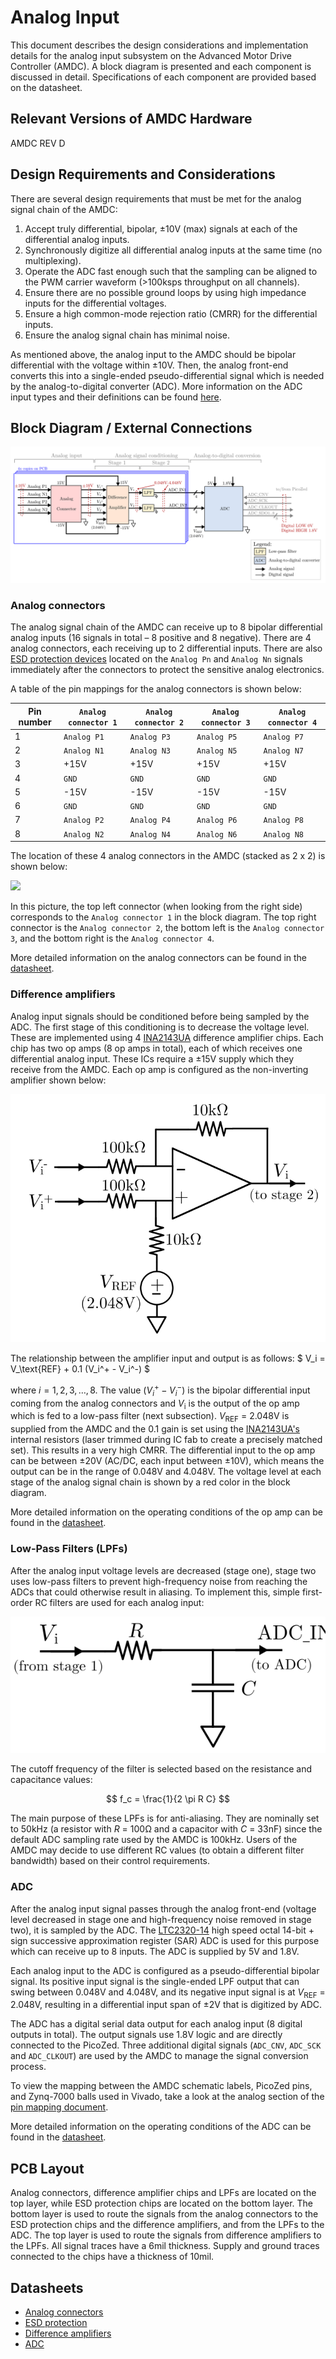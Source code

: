 # Analog Input

This document describes the design considerations and implementation details for the analog input subsystem on the Advanced Motor Drive Controller (AMDC). A block diagram is presented and each component is discussed in detail. Specifications of each component are provided based on the datasheet.

## Relevant Versions of AMDC Hardware

AMDC REV D

## Design Requirements and Considerations

There are several design requirements that must be met for the analog signal chain of the AMDC:

1. Accept truly differential, bipolar, ±10V (max) signals at each of the differential analog inputs.
2. Synchronously digitize all differential analog inputs at the same time (no multiplexing).
3. Operate the ADC fast enough such that the sampling can be aligned to the PWM carrier waveform (>100ksps throughput on all channels).
4. Ensure there are no possible ground loops by using high impedance inputs for the differential voltages.
5. Ensure a high common-mode rejection ratio (CMRR) for the differential inputs.
6. Ensure the analog signal chain has minimal noise.

As mentioned above, the analog input to the AMDC should be bipolar differential with the voltage within ±10V. Then, the analog front-end converts this into a single-ended pseudo-differential signal which is needed by the analog-to-digital converter (ADC). More information on the ADC input types and their definitions can be found [here](https://www.analog.com/media/en/technical-documentation/product-selector-card/2PB_sarinputtypesfb.pdf).

## Block Diagram / External Connections

![](images/amdc-analog.svg)

### Analog connectors
The analog signal chain of the AMDC can receive up to 8 bipolar differential analog inputs (16 signals in total – 8 positive and 8 negative). There are 4 analog connectors, each receiving up to 2 differential inputs. There are also [ESD protection devices](http://www.smc-diodes.com/propdf/SMDA03C%20THRU%20SMDA24C%20N0297%20REV.B.pdf) located on the `Analog Pn` and `Analog Nn` signals immediately after the connectors to protect the sensitive analog electronics.

A table of the pin mappings for the analog connectors is shown below:

| Pin number | `Analog connector 1` | `Analog connector 2` | `Analog connector 3` | `Analog connector 4` |
|------------|--------|-----|-----|-----|
| 1 | `Analog P1` | `Analog P3` | `Analog P5` | `Analog P7` |
| 2 | `Analog N1` | `Analog N3` | `Analog N5` | `Analog N7` |
| 3 | +15V | +15V | +15V | +15V |
| 4 | `GND` | `GND` | `GND` | `GND` |
| 5 | -15V | -15V | -15V | -15V |
| 6 | `GND` | `GND` | `GND` | `GND` |
| 7 | `Analog P2` | `Analog P4` | `Analog P6` | `Analog P8` |
| 8 | `Analog N2` | `Analog N4` | `Analog N6` | `Analog N8` |

The location of these 4 analog connectors in the AMDC (stacked as 2 x 2) is shown below:

![](images/amdc-analog-input-highlighted.svg)

In this picture, the top left connector (when looking from the right side) corresponds to the `Analog connector 1` in the block diagram. The top right connector is the `Analog connector 2`, the bottom left is the `Analog connector 3`, and the bottom right is the `Analog connector 4`.

More detailed information on the analog connectors can be found in the [datasheet](https://media.digikey.com/pdf/Data%20Sheets/Amphenol%20PDFs/RJSAE_Brochure.pdf).

### Difference amplifiers
Analog input signals should be conditioned before being sampled by the ADC. The first stage of this conditioning is to decrease the voltage level. These are implemented using 4 [INA2143UA](http://www.ti.com/lit/ds/symlink/ina143.pdf) difference amplifier chips. Each chip has two op amps (8 op amps in total), each of which receives one differential analog input. These ICs require a ±15V supply which they receive from the AMDC. Each op amp is configured as the non-inverting amplifier shown below:

![](images/amdc-analog_op_amp.svg)

The relationship between the amplifier input and output is as follows: $ V_i = V_\text{REF} + 0.1 (V_i^+ - V_i^-) $

where $i = 1, 2, 3, \ldots, 8$. The value $(V_i^+ - V_i^-)$ is the bipolar differential input coming from the analog connectors and _V_<sub>i</sub> is the output of the op amp which is fed to a low-pass filter (next subsection). _V_<sub>REF</sub> = 2.048V is supplied from the AMDC and the 0.1 gain is set using the [INA2143UA's](http://www.ti.com/lit/ds/symlink/ina143.pdf) internal resistors (laser trimmed during IC fab to create a precisely matched set). This results in a very high CMRR. The differential input to the op amp can be between ±20V (AC/DC, each input between ±10V), which means the output can be in the range of 0.048V and 4.048V. The voltage level at each stage of the analog signal chain is shown by a red color in the block diagram.

More detailed information on the operating conditions of the op amp can be found in the [datasheet](http://www.ti.com/lit/ds/symlink/ina143.pdf).
 
### Low-Pass Filters (LPFs)
After the analog input voltage levels are decreased (stage one), stage two uses low-pass filters to prevent high-frequency noise from reaching the ADCs that could otherwise result in aliasing. To implement this, simple first-order RC filters are used for each analog input:

![](images/amdc-analog_lpf.svg)

The cutoff frequency of the filter is selected based on the resistance and capacitance values:

$$
f_c = \frac{1}{2 \pi R C}
$$

The main purpose of these LPFs is for anti-aliasing. They are nominally set to 50kHz (a resistor with _R_ = 100Ω and a capacitor with _C_ = 33nF) since the default ADC sampling rate used by the AMDC is 100kHz. Users of the AMDC may decide to use different RC values (to obtain a different filter bandwidth) based on their control requirements.

### ADC

After the analog input signal passes through the analog front-end (voltage level decreased in stage one and high-frequency noise removed in stage two), it is sampled by the ADC. The [LTC2320-14](https://www.analog.com/media/en/technical-documentation/data-sheets/232014fa.pdf) high speed octal 14-bit + sign successive approximation register (SAR) ADC is used for this purpose which can receive up to 8 inputs. The ADC is supplied by 5V and 1.8V.

Each analog input to the ADC is configured as a pseudo-differential bipolar signal. Its positive input signal is the single-ended LPF output that can swing between 0.048V and 4.048V, and its negative input signal is at _V_<sub>REF</sub> = 2.048V, resulting in a differential input span of ±2V that is digitized by ADC.

The ADC has a digital serial data output for each analog input (8 digital outputs in total). The output signals use 1.8V logic and are directly connected to the PicoZed. Three additional digital signals (`ADC_CNV`, `ADC_SCK` and `ADC_CLKOUT`) are used by the AMDC to manage the signal conversion process.

To view the mapping between the AMDC schematic labels, PicoZed pins, and Zynq-7000 balls used in Vivado, take a look at the analog section of the [pin mapping document](RevD-PinMapping.md#analog).

More detailed information on the operating conditions of the ADC can be found in the [datasheet](https://www.analog.com/media/en/technical-documentation/data-sheets/232014fa.pdf).

## PCB Layout

Analog connectors, difference amplifier chips and LPFs are located on the top layer, while ESD protection chips are located on the bottom layer. The bottom layer is used to route the signals from the analog connectors to the ESD protection chips and the difference amplifiers, and from the LPFs to the ADC. The top layer is used to route the signals from difference amplifiers to the LPFs. All signal traces have a 6mil thickness. Supply and ground traces connected to the chips have a thickness of 10mil.

## Datasheets

- [Analog connectors](https://media.digikey.com/pdf/Data%20Sheets/Amphenol%20PDFs/RJSAE_Brochure.pdf)
- [ESD protection](http://www.smc-diodes.com/propdf/SMDA03C%20THRU%20SMDA24C%20N0297%20REV.B.pdf)
- [Difference amplifiers](http://www.ti.com/lit/ds/symlink/ina143.pdf)
- [ADC](https://www.analog.com/media/en/technical-documentation/data-sheets/232014fa.pdf)
